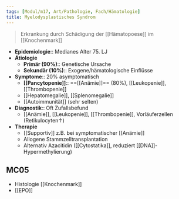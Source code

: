 ```yaml
---
tags: [Modul/m17, Art/Pathologie, Fach/Hämatologie]
title: Myelodysplastisches Syndrom
---
```

> Erkrankung durch Schädigung der [[Hämatopoese]] im [[Knochenmark]]
- **Epidemiologie**:: Medianes Alter 75. LJ
- **Ätiologie**
	- **Primär (90%)**:: Genetische Ursache
	- **Sekundär (10%)**:: Exogene/hämatologische Einflüsse
- **Symptome**:: 20% asymptomatisch
	- **[[Pancytopenie]]**:: ==[[Anämie]]== (80%), [[Leukopenie]], [[Thrombopenie]]
	- [[Hepatomegalie]], [[Splenomegalie]]
	- [[Autoimmunität]] (sehr selten)
- **Diagnostik**:: Oft Zufallsbefund
	- [[Anämie]], [[Leukopenie]], [[Thrombopenie]], Vorläuferzellen (Retikulocyten↑)
- **Therapie**
	- [[Supportiv]] z.B. bei symptomatischer [[Anämie]]
	- Allogene Stammzelltransplantation
	- Alternativ Azacitidin ([[Cytostatika]], reduziert [[DNA]]-Hypermethylierung)

## MC05
- Histologie [[Knochenmark]]
- [[EPO]]